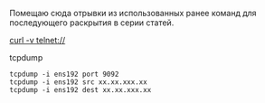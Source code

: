 Помещаю сюда отрывки из использованных ранее команд для последующего раскрытия в серии статей.

[curl -v telnet://](https://itsecforu.ru/2024/07/24/ispolzovanie-curl-dlya-sozdaniya-telnet-soedin/)<br>

tcpdump
```
tcpdump -i ens192 port 9092
tcpdump -i ens192 src xx.xx.xxx.xx
tcpdump -i ens192 dest xx.xx.xxx.xx
```
